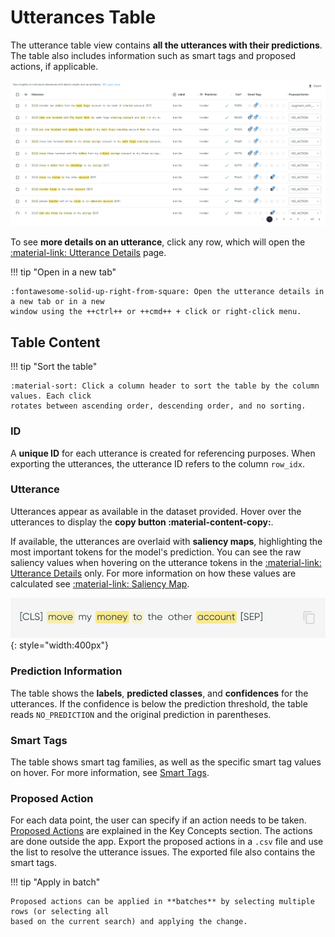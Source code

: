 # Utterances Table

The utterance table view contains **all the utterances with their predictions**. The table also
includes information such as smart tags and proposed actions, if applicable.

![](../../_static/images/exploration-space/utterance-table.png)

To see **more details on an utterance**, click any row, which will open
the [:material-link: Utterance Details](utterance-details.md) page.

!!! tip "Open in a new tab"

    :fontawesome-solid-up-right-from-square: Open the utterance details in a new tab or in a new
    window using the ++ctrl++ or ++cmd++ + click or right-click menu.

## Table Content

!!! tip "Sort the table"

    :material-sort: Click a column header to sort the table by the column values. Each click
    rotates between ascending order, descending order, and no sorting.

### ID

A **unique ID** for each utterance is created for referencing purposes. When exporting the
utterances, the utterance ID refers to the column `row_idx`.

### Utterance

Utterances appear as available in the dataset provided. Hover over the utterances to display the
**copy button :material-content-copy:**.

If available, the utterances are overlaid with **saliency maps**, highlighting the most important
tokens for the model's prediction. You can see the raw saliency values when hovering on the
utterance tokens in the [:material-link: Utterance Details](utterance-details.md) only. For more
information on how these values are calculated
see [:material-link: Saliency Map](../../key-concepts/saliency.md).

![Screenshot](../../_static/images/exploration-space/copy-to-clipboard.png){: style="width:400px"}

### Prediction Information

The table shows the **labels**, **predicted classes**, and **confidences** for the utterances. If
the confidence is below the prediction threshold, the table reads `NO_PREDICTION` and the original
prediction in parentheses.

### Smart Tags

The table shows smart tag families, as well as the specific smart tag values on hover. For more
information, see [Smart Tags](../../key-concepts/smart-tags.md).

### Proposed Action

For each data point, the user can specify if an action needs to be
taken. [Proposed Actions](../../key-concepts/proposed-actions.md) are explained in the Key Concepts
section. The actions are done outside the app. Export the proposed actions in a `.csv` file and use
the list to resolve the utterance issues. The exported file also contains the smart tags.

!!! tip "Apply in batch"

    Proposed actions can be applied in **batches** by selecting multiple rows (or selecting all
    based on the current search) and applying the change.
